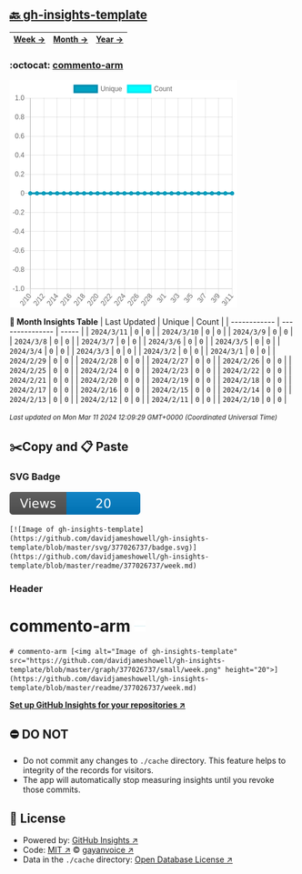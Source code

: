 ## [🔙 gh-insights-template](https://github.com/davidjameshowell/gh-insights-template)
| [**Week →**](https://github.com/davidjameshowell/gh-insights-template/blob/master/readme/377026737/week.md) | [**Month →**](https://github.com/davidjameshowell/gh-insights-template/blob/master/readme/377026737/month.md) | [**Year →**](https://github.com/davidjameshowell/gh-insights-template/blob/master/readme/377026737/year.md) |
 | ------------ | --------------- | ----- |

### :octocat: [commento-arm](https://github.com/davidjameshowell/commento-arm)
![Image of gh-insights-template](https://github.com/davidjameshowell/gh-insights-template/blob/master/graph/377026737/large/month.png)

**:calendar: Month Insights Table**
| Last Updated | Unique | Count |
 | ------------ | --------------- | ----- |
 | `2024/3/11` |  `0` | `0` |
 | `2024/3/10` |  `0` | `0` |
 | `2024/3/9` |  `0` | `0` |
 | `2024/3/8` |  `0` | `0` |
 | `2024/3/7` |  `0` | `0` |
 | `2024/3/6` |  `0` | `0` |
 | `2024/3/5` |  `0` | `0` |
 | `2024/3/4` |  `0` | `0` |
 | `2024/3/3` |  `0` | `0` |
 | `2024/3/2` |  `0` | `0` |
 | `2024/3/1` |  `0` | `0` |
 | `2024/2/29` |  `0` | `0` |
 | `2024/2/28` |  `0` | `0` |
 | `2024/2/27` |  `0` | `0` |
 | `2024/2/26` |  `0` | `0` |
 | `2024/2/25` |  `0` | `0` |
 | `2024/2/24` |  `0` | `0` |
 | `2024/2/23` |  `0` | `0` |
 | `2024/2/22` |  `0` | `0` |
 | `2024/2/21` |  `0` | `0` |
 | `2024/2/20` |  `0` | `0` |
 | `2024/2/19` |  `0` | `0` |
 | `2024/2/18` |  `0` | `0` |
 | `2024/2/17` |  `0` | `0` |
 | `2024/2/16` |  `0` | `0` |
 | `2024/2/15` |  `0` | `0` |
 | `2024/2/14` |  `0` | `0` |
 | `2024/2/13` |  `0` | `0` |
 | `2024/2/12` |  `0` | `0` |
 | `2024/2/11` |  `0` | `0` |
 | `2024/2/10` |  `0` | `0` |

<small><i>Last updated on Mon Mar 11 2024 12:09:29 GMT+0000 (Coordinated Universal Time)</i></small>

## ✂️Copy and 📋 Paste
### SVG Badge
[![Image of gh-insights-template](https://github.com/davidjameshowell/gh-insights-template/blob/master/svg/377026737/badge.svg)](https://github.com/davidjameshowell/gh-insights-template/blob/master/readme/377026737/week.md)
```readme
[![Image of gh-insights-template](https://github.com/davidjameshowell/gh-insights-template/blob/master/svg/377026737/badge.svg)](https://github.com/davidjameshowell/gh-insights-template/blob/master/readme/377026737/week.md)
```
### Header
# commento-arm [<img alt="Image of gh-insights-template" src="https://github.com/davidjameshowell/gh-insights-template/blob/master/graph/377026737/small/week.png" height="20">](https://github.com/davidjameshowell/gh-insights-template/blob/master/readme/377026737/week.md)
```readme
# commento-arm [<img alt="Image of gh-insights-template" src="https://github.com/davidjameshowell/gh-insights-template/blob/master/graph/377026737/small/week.png" height="20">](https://github.com/davidjameshowell/gh-insights-template/blob/master/readme/377026737/week.md)
```
[**Set up GitHub Insights for your repositories ↗️**](https://github.com/gayanvoice/github-insights)
## ⛔ DO NOT
- Do not commit any changes to `./cache` directory. This feature helps to integrity of the records for visitors.
- The app will automatically stop measuring insights until you revoke those commits.
## 📄 License
- Powered by: [GitHub Insights ↗️](https://github.com/gayanvoice/github-insights)
- Code: [MIT ↗️](./LICENSE) © [gayanvoice ↗️](https://github.com/gayanvoice)
- Data in the `./cache` directory: [Open Database License ↗️](https://opendatacommons.org/licenses/odbl/1-0/)